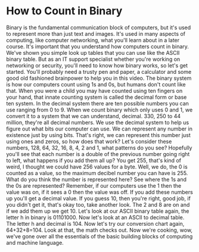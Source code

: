 # How to Count in Binary

Binary is the fundamental communication block of computers, but it's used to represent more than just text and images. It's used in many aspects of computing, like computer networking, what you'll learn about in a later course. It's important that you understand how computers count in binary. We've shown you simple look up tables that you can use like the ASCII binary table. But as an IT support specialist whether you're working on networking or security, you'll need to know how binary works, so let's get started. You'll probably need a trusty pen and paper, a calculator and some good old fashioned brainpower to help you in this video. The binary system is how our computers count using 1s and 0s, but humans don't count like that. When you were a child you may have counted using ten fingers on your hand, that innate counting system is called the decimal form or base ten system. In the decimal system there are ten possible numbers you can use ranging from 0 to 9. When we count binary which only uses 0 and 1, we convert it to a system that we can understand, decimal. 330, 250 to 44 million, they're all decimal numbers. We use the decimal system to help us figure out what bits our computer can use. We can represent any number in existence just by using bits. That's right, we can represent this number just using ones and zeros, so how does that work? Let's consider these numbers, 128, 64, 32, 16, 8, 4, 2 and 1, what patterns do you see? Hopefully you'll see that each number is a double of the previous number going right to left, what happens if you add them all up? You get 255, that's kind of weird, I thought we could have 256 values for a byte. Well, we do, the 0 is counted as a value, so the maximum decibel number you can have is 255. What do you think the number is represented here? See where the 1s and the 0s are represented? Remember, if our computers use the 1 then the value was on, if it sees a 0 then the value was off. If you add these numbers up you'll get a decimal value. If you guess 10, then you're right, good job, if you didn't get it, that's okay too, take another look. The 2 and 8 are on and if we add them up we get 10. Let's look at our ASCII binary table again, the letter h in binary is 01101000. Now let's look at an ASCII to decimal table. The letter h and decimal is 104. Now let's try our conversion chart again, 64+32+8=104. Look at that, the math checks out. Now we're cooking, wow, we've gone over all the essentials of the basic building blocks of computing and machine language.